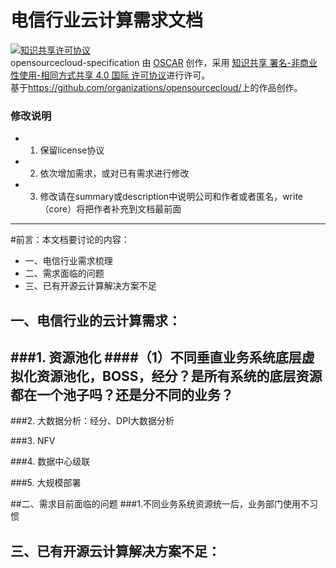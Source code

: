 电信行业云计算需求文档
=======
<a rel="license" href="http://creativecommons.org/licenses/by-nc-sa/4.0/"><img alt="知识共享许可协议" style="border-width:0" src="https://i.creativecommons.org/l/by-nc-sa/4.0/88x31.png" /></a><br /><span xmlns:dct="http://purl.org/dc/terms/" property="dct:title">opensourcecloud-specification</span> 由 <a xmlns:cc="http://creativecommons.org/ns#" href="https://github.com/organizations/opensourcecloud/" property="cc:attributionName" rel="cc:attributionURL">OSCAR</a> 创作，采用 <a rel="license" href="http://creativecommons.org/licenses/by-nc-sa/4.0/">知识共享 署名-非商业性使用-相同方式共享 4.0 国际 许可协议</a>进行许可。<br />基于<a xmlns:dct="http://purl.org/dc/terms/" href="https://github.com/organizations/opensourcecloud/" rel="dct:source">https://github.com/organizations/opensourcecloud/</a>上的作品创作。

### 修改说明

- 1. 保留license协议
- 2. 依次增加需求，或对已有需求进行修改
- 3. 修改请在summary或description中说明公司和作者或者匿名，write（core）将把作者补充到文档最前面


--------------------------------
#前言：本文档要讨论的内容：

- 一、电信行业需求梳理
- 二、需求面临的问题
- 三、已有开源云计算解决方案不足

## 一、电信行业的云计算需求：
###1. 资源池化
####（1）不同垂直业务系统底层虚拟化资源池化，BOSS，经分？是所有系统的底层资源都在一个池子吗？还是分不同的业务？
- 
###2. 大数据分析：经分、DPI大数据分析

###3. NFV

###4. 数据中心级联

###5. 大规模部署

##二、需求目前面临的问题
###1.不同业务系统资源统一后，业务部门使用不习惯

## 三、已有开源云计算解决方案不足：
###